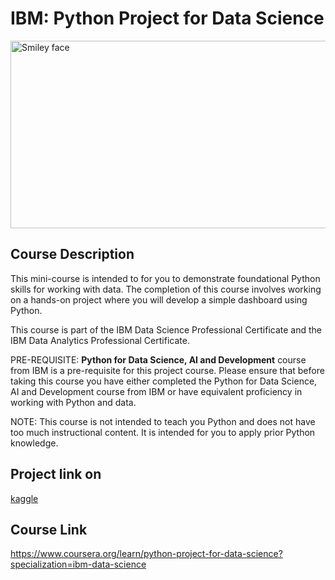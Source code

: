 # IBM: Python Project for Data Science

<img src="https://i.imgur.com/YCFnjvg.png" alt="Smiley face" height="300" width="600">

## Course Description
This mini-course is intended to for you to demonstrate foundational Python skills for working with data. The completion of this course involves working on a hands-on project where you will develop a simple dashboard using Python.

This course is part of the IBM Data Science Professional Certificate and the IBM Data Analytics Professional Certificate.

PRE-REQUISITE: **Python for Data Science, AI and Development** course from IBM is a pre-requisite for this project course. Please ensure that before taking this course you have either completed the Python for Data Science, AI and Development course from IBM or have equivalent proficiency in working with Python and data.

NOTE: This course is not intended to teach you Python and does not have too much instructional content. It is intended for you to apply prior Python knowledge.

## Project link on
 [kaggle](https://www.kaggle.com/code/mohamedkhaled7/extracting-and-visualizing-stock-data) 
## Course Link
https://www.coursera.org/learn/python-project-for-data-science?specialization=ibm-data-science
